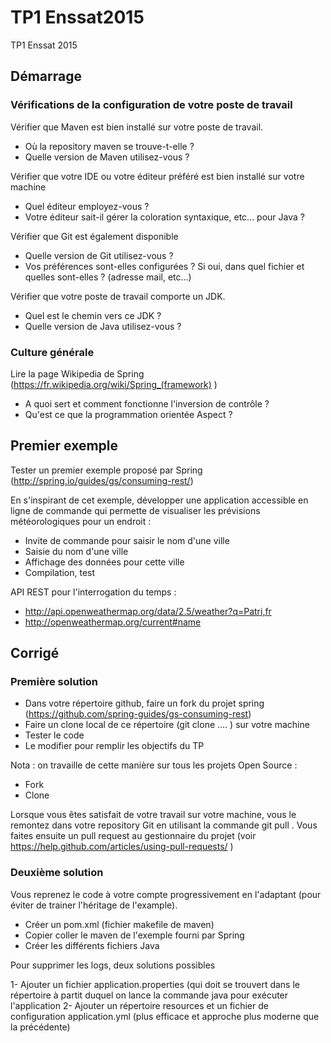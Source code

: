 # TP1 Enssat2015
TP1 Enssat 2015
## Démarrage
### Vérifications de la configuration de votre poste de travail

Vérifier que Maven est bien installé sur votre poste de travail.

* Où la repository maven se trouve-t-elle ?
* Quelle version de Maven utilisez-vous ?

Vérifier que votre IDE ou votre éditeur préféré est bien installé sur votre machine

* Quel éditeur employez-vous ?
* Votre éditeur sait-il gérer la coloration syntaxique, etc... pour Java ?

Vérifier que Git est également disponible

* Quelle version de Git utilisez-vous ?
* Vos préférences sont-elles configurées ? Si oui, dans quel fichier et quelles sont-elles ? (adresse mail, etc...)

Vérifier que votre poste de travail comporte un JDK. 

* Quel est le chemin vers ce JDK ?
* Quelle version de Java utilisez-vous ?

### Culture générale
Lire la page Wikipedia de Spring (https://fr.wikipedia.org/wiki/Spring_(framework) )

* A quoi sert et comment fonctionne l'inversion de contrôle ?
* Qu'est ce que la programmation orientée Aspect ?


## Premier exemple
Tester un premier exemple proposé par Spring (http://spring.io/guides/gs/consuming-rest/)

En s'inspirant de cet exemple, développer une application accessible en ligne de commande qui permette de visualiser les
prévisions météorologiques pour un endroit :

- Invite de commande pour saisir le nom d'une ville
- Saisie du nom d'une ville
- Affichage des données pour cette ville
- Compilation, test

API REST pour l'interrogation du temps :

- http://api.openweathermap.org/data/2.5/weather?q=Patri,fr
- http://openweathermap.org/current#name
## Corrigé
### Première solution

- Dans votre répertoire github, faire un fork du projet spring (https://github.com/spring-guides/gs-consuming-rest)
- Faire un clone local de ce répertoire (git clone .... ) sur votre machine
- Tester le code
- Le modifier pour remplir les objectifs du TP

Nota : on travaille de cette manière sur tous les projets Open Source :

- Fork
- Clone

Lorsque vous êtes satisfait de votre travail sur votre machine, vous le remontez dans votre repository Git en utilisant 
la commande git pull . Vous faites ensuite un pull request au gestionnaire du projet 
(voir https://help.github.com/articles/using-pull-requests/ ) 

### Deuxième solution

Vous reprenez le code à votre compte progressivement en l'adaptant (pour éviter de trainer l'héritage de l'example).

- Créer un pom.xml (fichier makefile de maven)
- Copier coller le maven de l'exemple fourni par Spring
- Créer les différents fichiers Java

Pour supprimer les logs, deux solutions possibles

1- Ajouter un fichier application.properties (qui doit se trouvert dans le répertoire à partit duquel on lance
la commande java pour exécuter l'application
2- Ajouter un répertoire resources et un fichier de configuration application.yml (plus efficace et approche plus
moderne que la précédente)
